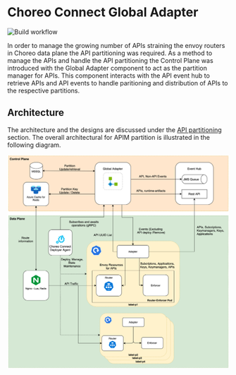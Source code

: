 # Choreo Connect Global Adapter
![Build workflow](https://github.com/wso2-enterprise/choreo-connect-global-adapter/actions/workflows/main.yml/badge.svg)

In order to manage the growing number of APIs straining the envoy routers in Choreo data plane the API partitioning was required. As a method to manage the APIs and handle the API partitioning the Control Plane was introduced with the Global Adapter component to act as the partition manager for APIs. This component interacts with the API event hub to retrieve APIs and API events to handle paritioning and distribution of APIs to the respective partitions. 

## Architecture 
The architecture and the designs are discussed under the [API partitioning](https://github.com/wso2-enterprise/choreo/wiki/Choreo-Architecture-Links) section. The overall architectural for APIM partition is 
illustrated in the following diagram. 

![alt text]( Architecture.png "API Partitioning Architecture")

